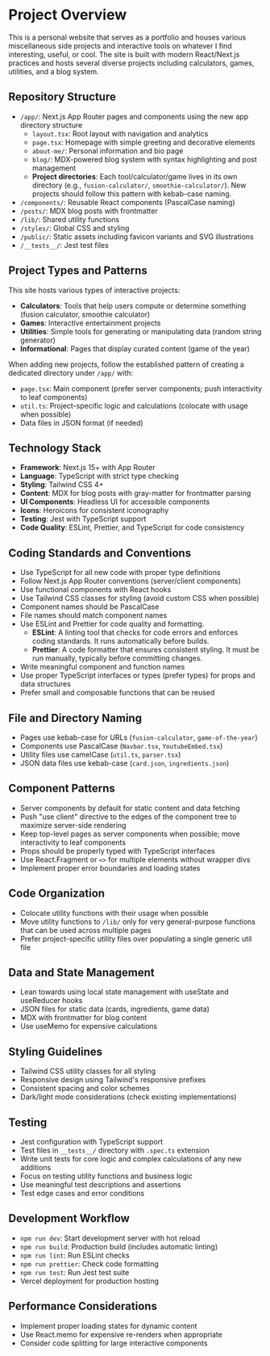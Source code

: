 # Project Overview

This is a personal website that serves as a portfolio and houses various miscellaneous side projects and interactive tools on whatever I find interesting, useful, or cool. The site is built with modern React/Next.js practices and hosts several diverse projects including calculators, games, utilities, and a blog system.

## Repository Structure

- `/app/`: Next.js App Router pages and components using the new app directory structure
  - `layout.tsx`: Root layout with navigation and analytics
  - `page.tsx`: Homepage with simple greeting and decorative elements
  - `about-me/`: Personal information and bio page
  - `blog/`: MDX-powered blog system with syntax highlighting and post management
  - **Project directories**: Each tool/calculator/game lives in its own directory (e.g., `fusion-calculator/`, `smoothie-calculator/`). New projects should follow this pattern with kebab-case naming.
- `/components/`: Reusable React components (PascalCase naming)
- `/posts/`: MDX blog posts with frontmatter
- `/lib/`: Shared utility functions
- `/styles/`: Global CSS and styling
- `/public/`: Static assets including favicon variants and SVG illustrations
- `/__tests__/`: Jest test files

## Project Types and Patterns

This site hosts various types of interactive projects:

- **Calculators**: Tools that help users compute or determine something (fusion calculator, smoothie calculator)
- **Games**: Interactive entertainment projects
- **Utilities**: Simple tools for generating or manipulating data (random string generator)
- **Informational**: Pages that display curated content (game of the year)

When adding new projects, follow the established pattern of creating a dedicated directory under `/app/` with:

- `page.tsx`: Main component (prefer server components; push interactivity to leaf components)
- `util.ts`: Project-specific logic and calculations (colocate with usage when possible)
- Data files in JSON format (if needed)

## Technology Stack

- **Framework**: Next.js 15+ with App Router
- **Language**: TypeScript with strict type checking
- **Styling**: Tailwind CSS 4+
- **Content**: MDX for blog posts with gray-matter for frontmatter parsing
- **UI Components**: Headless UI for accessible components
- **Icons**: Heroicons for consistent iconography
- **Testing**: Jest with TypeScript support
- **Code Quality**: ESLint, Prettier, and TypeScript for code consistency

## Coding Standards and Conventions

- Use TypeScript for all new code with proper type definitions
- Follow Next.js App Router conventions (server/client components)
- Use functional components with React hooks
- Use Tailwind CSS classes for styling (avoid custom CSS when possible)
- Component names should be PascalCase
- File names should match component names
- Use ESLint and Prettier for code quality and formatting.
  - **ESLint**: A linting tool that checks for code errors and enforces coding standards. It runs automatically before builds.
  - **Prettier**: A code formatter that ensures consistent styling. It must be run manually, typically before committing changes.
- Write meaningful component and function names
- Use proper TypeScript interfaces or types (prefer types) for props and data structures
- Prefer small and composable functions that can be reused

## File and Directory Naming

- Pages use kebab-case for URLs (`fusion-calculator`, `game-of-the-year`)
- Components use PascalCase (`Navbar.tsx`, `YoutubeEmbed.tsx`)
- Utility files use camelCase (`util.ts`, `parser.tsx`)
- JSON data files use kebab-case (`card.json`, `ingredients.json`)

## Component Patterns

- Server components by default for static content and data fetching
- Push "use client" directive to the edges of the component tree to maximize server-side rendering
- Keep top-level pages as server components when possible; move interactivity to leaf components
- Props should be properly typed with TypeScript interfaces
- Use React.Fragment or `<>` for multiple elements without wrapper divs
- Implement proper error boundaries and loading states

## Code Organization

- Colocate utility functions with their usage when possible
- Move utility functions to `/lib/` only for very general-purpose functions that can be used across multiple pages
- Prefer project-specific utility files over populating a single generic util file

## Data and State Management

- Lean towards using local state management with useState and useReducer hooks
- JSON files for static data (cards, ingredients, game data)
- MDX with frontmatter for blog content
- Use useMemo for expensive calculations

## Styling Guidelines

- Tailwind CSS utility classes for all styling
- Responsive design using Tailwind's responsive prefixes
- Consistent spacing and color schemes
- Dark/light mode considerations (check existing implementations)

## Testing

- Jest configuration with TypeScript support
- Test files in `__tests__/` directory with `.spec.ts` extension
- Write unit tests for core logic and complex calculations of any new additions
- Focus on testing utility functions and business logic
- Use meaningful test descriptions and assertions
- Test edge cases and error conditions

## Development Workflow

- `npm run dev`: Start development server with hot reload
- `npm run build`: Production build (includes automatic linting)
- `npm run lint`: Run ESLint checks
- `npm run prettier`: Check code formatting
- `npm run test`: Run Jest test suite
- Vercel deployment for production hosting

## Performance Considerations

- Implement proper loading states for dynamic content
- Use React.memo for expensive re-renders when appropriate
- Consider code splitting for large interactive components
